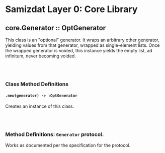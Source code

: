 Samizdat Layer 0: Core Library
==============================

core.Generator :: OptGenerator
------------------------------

This class is an "optional" generator. It wraps an arbitrary other generator,
yielding values from that generator, wrapped as single-element lists. Once
the wrapped generator is voided, this instance yields the empty list, ad
infinitum, never becoming voided.


<br><br>
### Class Method Definitions

#### `.new(generator) -> :OptGenerator`

Creates an instance of this class.

<br><br>
### Method Definitions: `Generator` protocol.

Works as documented per the specification for the protocol.
